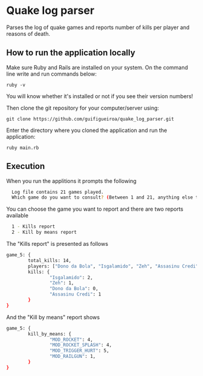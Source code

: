 # Quake log parser

Parses the log of quake games and reports number of kills per player and reasons of death.

## How to run the application locally

Make sure Ruby and Rails are installed on your system. On the command line write and run commands below:

  `ruby -v`
  
You will know whether it's installed or not if you see their version numbers!


Then clone the git repository for your computer/server using:

  `git clone https://github.com/guifigueiroa/quake_log_parser.git`
  
Enter the directory where you cloned the application and run the application:

  `ruby main.rb`
  
## Execution

When you run the applitions it prompts the following

```sh
  Log file contains 21 games played.
  Which game do you want to consult? (Between 1 and 21, anything else to exit)
```
You can choose the game you want to report and there are two reports available

```sh
  1 - Kills report
  2 - Kill by means report
```

The "Kills report" is presented as follows
```sh
game_5: {  
        total_kills: 14,
        players: ["Dono da Bola", "Isgalamido", "Zeh", "Assasinu Credi"],    
        kills: {
                "Isgalamido": 2,
                "Zeh": 1,
                "Dono da Bola": 0,
                "Assasinu Credi": 1
        }          
}
```

And the "Kill by means" report shows

```sh
game_5: {       
        kill_by_means: {
                "MOD_ROCKET": 4,
                "MOD_ROCKET_SPLASH": 4,
                "MOD_TRIGGER_HURT": 5,
                "MOD_RAILGUN": 1,          
        }                
}
```
